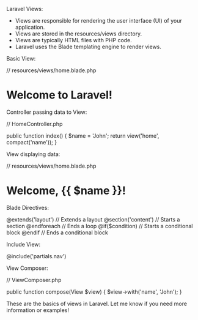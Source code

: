 Laravel Views:

- Views are responsible for rendering the user interface (UI) of your application.
- Views are stored in the resources/views directory.
- Views are typically HTML files with PHP code.
- Laravel uses the Blade templating engine to render views.

Basic View:

// resources/views/home.blade.php

<h1>Welcome to Laravel!</h1>

Controller passing data to View:

// HomeController.php

public function index()
{
    $name = 'John';
    return view('home', compact('name'));
}

View displaying data:

// resources/views/home.blade.php

<h1>Welcome, {{ $name }}!</h1>

Blade Directives:

@extends('layout')  // Extends a layout
@section('content')  // Starts a section
@endforeach  // Ends a loop
@if($condition)  // Starts a conditional block
@endif  // Ends a conditional block

Include View:

@include('partials.nav')

View Composer:

// ViewComposer.php

public function compose(View $view)
{
    $view->with('name', 'John');
}

These are the basics of views in Laravel. Let me know if you need more information or examples!
